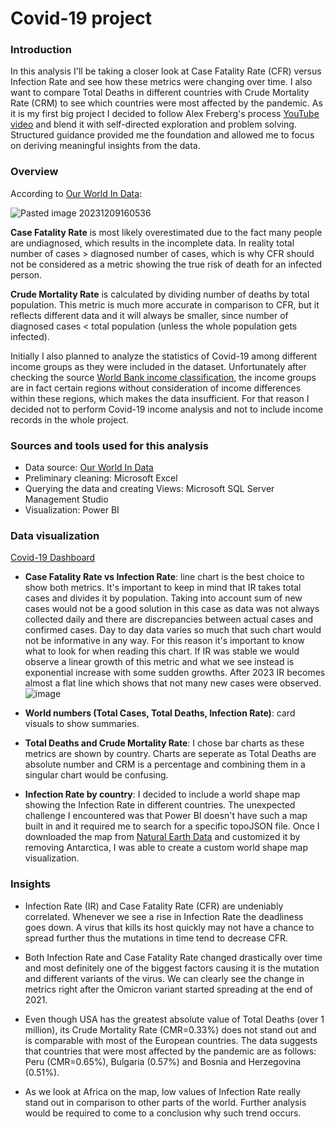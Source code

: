 # Covid-19 project

### Introduction

In this analysis I'll be taking a closer look at Case Fatality Rate (CFR) versus Infection Rate and see how these metrics were changing over time. I also want to compare Total Deaths in different countries with Crude Mortality Rate (CRM) to see which countries were most affected by the pandemic.
As it is my first big project I decided to follow Alex Freberg's process [YouTube video](https://www.youtube.com/watch?v=qfyynHBFOsM&list=PLUaB-1hjhk8H48Pj32z4GZgGWyylqv85f&index=1&ab_channel=AlexTheAnalyst) and blend it with self-directed exploration and problem solving. Structured guidance provided me the foundation and allowed me to focus on deriving meaningful insights from the data. 

### Overview 

According to [Our World In Data]( https://ourworldindata.org/mortality-risk-covid):

![Pasted image 20231209160536](https://github.com/KarolinaJurkin/Covid-19-Exploratory-Analysis/assets/53952580/588f4347-6955-45e8-bd0c-907130c3ff22)

**Case Fatality Rate** is most likely overestimated due to the fact many people are undiagnosed, which results in the incomplete data. In reality total number of cases > diagnosed number of cases, which is why CFR should not be considered as a metric showing the true risk of death for an infected person.

**Crude Mortality Rate** is calculated by dividing number of deaths by total population. This metric is much more accurate in comparison to CFR, but it reflects different data and it will always be smaller, since number of diagnosed cases < total population (unless the whole population gets infected).

Initially I also planned to analyze the statistics of Covid-19 among different income groups as they were included in the dataset. Unfortunately after checking the source [World Bank income classification](https://datahelpdesk.worldbank.org/knowledgebase/articles/906519-world-bank-country-and-lending-groups), the income groups are in fact certain regions without consideration of income differences within these regions, which makes the data insufficient. For that reason I decided not to perform Covid-19 income analysis and not to include income records in the whole project. 

### Sources and tools used for this analysis

- Data source: [Our World In Data](https://ourworldindata.org)
- Preliminary cleaning: Microsoft Excel
- Querying the data and creating Views: Microsoft SQL Server Management Studio
- Visualization: Power BI

### Data visualization

[Covid-19 Dashboard](https://www.novypro.com/project/covid-19-data-analysis-2)

- **Case Fatality Rate vs Infection Rate**: line chart is the best choice to show both metrics. It's important to keep in mind that IR takes total cases and divides it by population. Taking into account sum of new cases would not be a good solution in this case as data was not always collected daily and there are discrepancies between actual cases and confirmed cases. Day to day data varies so much that such chart would not be informative in any way. For this reason it's important to know what to look for when reading this chart. If IR was stable we would observe a linear growth of this metric and what we see instead is exponential increase with some sudden growths. After 2023 IR becomes almost a flat line which shows that not many new cases were observed.
  ![image](https://github.com/KarolinaJurkin/Covid-19-Exploratory-Analysis/assets/53952580/dcfd2b36-f545-4f8e-a1ad-f7e43d7f9198)


- **World numbers (Total Cases, Total Deaths, Infection Rate)**: card visuals to show summaries.

- **Total Deaths and Crude Mortality Rate**: I chose bar charts as these metrics are shown by country. Charts are seperate as Total Deaths are absolute number and CRM is a percentage and combining them in a singular chart would be confusing. 

- **Infection Rate by country**: I decided to include a world shape map showing the Infection Rate in different countries. The unexpected challenge I encountered was that Power BI doesn't have such a map built in and it required me to search for a specific topoJSON file. Once I downloaded the map from [Natural Earth Data](https://www.naturalearthdata.com/downloads/) and customized it by removing Antarctica, I was able to create a custom world shape map visualization. 

### Insights

- Infection Rate (IR) and Case Fatality Rate (CFR) are undeniably correlated. Whenever we see a rise in Infection Rate the deadliness goes down. A virus that kills its host quickly may not have a chance to spread further thus the mutations in time tend to decrease CFR.

- Both Infection Rate and Case Fatality Rate changed drastically over time and most definitely one of the biggest factors causing it is the mutation and different variants of the virus. We can clearly see the change in metrics right after the Omicron variant started spreading at the end of 2021.

- Even though USA has the greatest absolute value of Total Deaths (over 1 million), its Crude Mortality Rate (CMR=0.33%) does not stand out and is comparable with most of the European countries. The data suggests that countries that were most affected by the pandemic are as follows: Peru (CMR=0.65%), Bulgaria (0.57%) and Bosnia and Herzegovina (0.51%).

- As we look at Africa on the map, low values of Infection Rate really stand out in comparison to other parts of the world. Further analysis would be required to come to a conclusion why such trend occurs.
